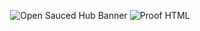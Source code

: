 <div align="center">

![Open Sauced Hub Banner](https://github.com/Open-Sauced-Community/demo-repository/actions/workflows/auto-assign.yml/badge.svg)
![Proof HTML](https://github.com/Open-Sauced-Community/demo-repository/actions/workflows/proof-html.yml/badge.svg)

</div>
